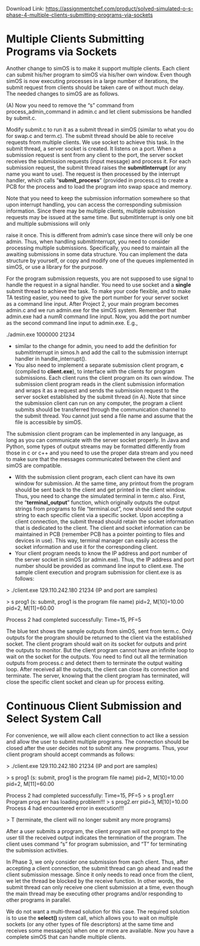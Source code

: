 Download Link: https://assignmentchef.com/product/solved-simulated-o-s-phase-4-multiple-clients-submitting-programs-via-sockets
<br>
<h1>Multiple Clients Submitting Programs via Sockets</h1>

Another change to simOS is to make it support multiple clients. Each client can submit his/her program to simOS via his/her own window. Even though simOS is now executing processes in a large number of iterations, the submit request from clients should be taken care of without much delay. The needed changes to simOS are as follows.

(A) Now you need to remove the “s” command from process_admin_command in admin.c and let client submissions be handled by submit.c.

Modify submit.c to run it as a submit thread in simOS (similar to what you do for swap.c and term.c). The submit thread should be able to receive requests from multiple clients. We use socket to achieve this task. In the submit thread, a server socket is created. It listens on a port. When a submission request is sent from any client to the port, the server socket receives the submission requests (input message) and process it. For each submission request, the submit thread raises the <strong>submitInterrupt </strong>(or any name you want to use). The request is then processed by the interrupt handler, which calls “<strong>submit_process</strong>” (provided in process.c) to create a PCB for the process and to load the program into swap space and memory.

Note that you need to keep the submission information somewhere so that upon interrupt handling, you can access the corresponding submission information. Since there may be multiple clients, multiple submission requests may be issued at the same time. But submitInterrupt is only one bit and multiple submissions will only

raise it once. This is different from admin’s case since there will only be one admin. Thus, when handling submitInterrupt, you need to consider processing multiple submissions. Specifically, you need to maintain all the awaiting submissions in some data structure. You can implement the data structure by yourself, or copy and modify one of the queues implemented in simOS, or use a library for the purpose.

For the program submission requests, you are not supposed to use signal to handle the request in a signal handler. You need to use socket and a <strong>single </strong>submit thread to achieve the task. To make your code flexible, and to make TA testing easier, you need to give the port number for your server socket as a command line input. After Project 2, your main program becomes admin.c and we run admin.exe for the simOS system. Remember that admin.exe had a numR command line input. Now, you add the port number as the second command line input to admin.exe. E.g.,

./admin.exe 1000000 21234

<ul>

 <li>similar to the change for admin, you need to add the definition for submitInterrupt in simos.h and add the call to the submission interrupt handler in handle_interrupt().</li>

 <li>You also need to implement a separate submission client program, <strong>c </strong>(compiled to <strong>client.exe</strong>), to interface with the clients for program submissions. Each client runs the client program on its own window. The submission client program reads in the client submission information and wraps it as a request and sends the submission request to the server socket established by the submit thread (in A). Note that since the submission client can run on any computer, the program a client submits should be transferred through the communication channel to the submit thread. You cannot just send a file name and assume that the file is accessible by simOS.</li>

</ul>

The submission client program can be implemented in any language, as long as you can communicate with the server socket properly. In Java and Python, some types of output streams may be formatted differently from those in c or c++ and you need to use the proper data stream and you need to make sure that the messages communicated between the client and simOS are compatible.

<ul>

 <li>With the submission client program, each client can have its own window for submission. At the same time, any printout from the program should be sent back to the client and get printed in the client window. Thus, you need to change the simulated terminal in term.c also. First, the “<strong>terminal_output</strong>” function, which originally outputs the output strings from programs to file “terminal.out”, now should send the output string to each specific client via a specific socket. Upon accepting a client connection, the submit thread should retain the socket information that is dedicated to the client. The client and socket information can be maintained in PCB (remember PCB has a pointer pointing to files and devices in use). This way, terminal manager can easily access the socket information and use it for the corresponding client.</li>

 <li>Your client program needs to know the IP address and port number of the server socket in simOS (or admin.exe). Thus, the IP address and port number should be provided as command line input to client.exe. The sample client execution and program submission for client.exe is as follows:</li>

</ul>

&gt; ./client.exe 129.110.242.180 21234                      (IP and port are samples)

&gt; s prog1 (s: submit, prog1 is the program file name) pid=2, M[10]=10.00 pid=2, M[11]=60.00

Process 2 had completed successfully: Time=15, PF=5

The blue text shows the sample outputs from simOS, sent from term.c. Only outputs for the program should be returned to the client via the established socket. The client program should wait on its socket for outputs and print the outputs to monitor. But the client program cannot have an infinite loop to wait on the socket for the outputs. You need to find out all the termination outputs from process.c and detect them to terminate the output waiting loop. After received all the outputs, the client can close its connection and terminate. The server, knowing that the client program has terminated, will close the specific client socket and clean up for process exiting.




<h1>Continuous Client Submission and Select System Call</h1>

For convenience, we will allow each client connection to act like a session and allow the user to submit multiple programs. The connection should be closed after the user decides not to submit any new programs. Thus, your client program should accept commands as follows:

&gt; ./client.exe 129.110.242.180 21234                      (IP and port are samples)

&gt; s prog1 (s: submit, prog1 is the program file name) pid=2, M[10]=10.00 pid=2, M[11]=60.00

Process 2 had completed successfully: Time=15, PF=5 &gt; s prog1.err Program prog.err has loading problem!!! &gt; s prog2.err pid=3, M[10]=10.00 Process 4 had encountered error in execution!!!

&gt; T        (terminate, the client will no longer submit any more programs)

After a user submits a program, the client program will not prompt to the user till the received output indicates the termination of the program. The client uses command “s” for program submission, and “T” for terminating the submission activities.

In Phase 3, we only consider one submission from each client. Thus, after accepting a client connection, the submit thread can go ahead and read the client submission message. Since it only needs to read once from the client, we let the thread be blocked by the receive function. In other words, the submit thread can only receive one client submission at a time, even though the main thread may be executing other programs and/or responding to other programs in parallel.

We do not want a multi-thread solution for this case. The required solution is to use the <strong>select() </strong>system call, which allows you to wait on multiple sockets (or any other types of file descriptors) at the same time and receives some message(s) when one or more are available. Now you have a complete simOS that can handle multiple clients.




<strong> </strong>

<strong> </strong>





